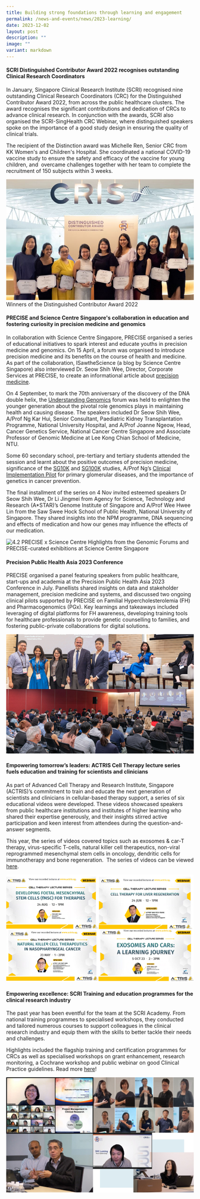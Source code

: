```yaml
---
title: Building strong foundations through learning and engagement
permalink: /news-and-events/news/2023-learning/
date: 2023-12-02
layout: post
description: ""
image: ""
variant: markdown
---
```

#### SCRI Distinguished Contributor Award 2022 recognises outstanding Clinical Research Coordinators

In January, Singapore Clinical Research Institute (SCRI) recognised nine outstanding Clinical Research Coordinators (CRC) for the Distinguished Contributor Award 2022, from across the public healthcare clusters. The award recognises the significant contributions and dedication of CRCs to advance clinical research. In conjunction with the awards, SCRI also organised the SCRI-SingHealth CRC Webinar, where distinguished speakers spoke on the importance of a good study design in ensuring the quality of clinical trials.

The recipient of the Distinction award was Michelle Ren, Senior CRC from KK Women's and Children's Hospital. She coordinated a national COVID-19 vaccine study to ensure the safety and efficacy of the vaccine for young children, and  overcame challenges together with her team to complete the recruitment of 150 subjects within 3 weeks.

![](/images/Resources_News/231203%20Year%20in%20review/4_1_crc.jpg)
Winners of the Distinguished Contributor Award 2022

#### PRECISE and Science Centre Singapore's collaboration in education and fostering curiosity in precision medicine and genomics

In collaboration with Science Centre Singapore, PRECISE organised a series of educational initiatives to spark interest and educate youths in precision medicine and genomics. On 15 April, a forum was organised to introduce precision medicine and its benefits on the course of health and medicine. As part of the collaboration, ISawtheScience (a blog by Science Centre Singapore) also interviewed Dr. Seow Shih Wee, Director, Corporate Services at PRECISE, to create an informational article about [precision medicine](https://blog.science.edu.sg/2023/06/22/ists-asks-precision-medicine).

On 4 September, to mark the 70th anniversary of the discovery of the DNA double helix, the [Understanding Genomics](https://blog.science.edu.sg/2023/09/04/understanding-genomics/) forum was held to enlighten the younger generation about the pivotal role genomics plays in maintaining health and causing disease. The speakers included Dr Seow Shih Wee, A/Prof Ng Kar Hui, Senior Consultant, Paediatric Kidney Transplantation Programme, National University Hospital, and A/Prof Joanne Ngeow, Head, Cancer Genetics Service, National Cancer Centre Singapore and Associate Professor of Genomic Medicine at Lee Kong Chian School of Medicine, NTU.

Some 60 secondary school, pre-tertiary and tertiary students attended the session and learnt about the positive outcomes of precision medicine, significance of the [SG10K](https://www.npm.sg/sg10k-discoveries-from-mapping-10000-genomes/) and [SG100K](https://www.npm.sg/sg100k-translating-insights-from-100000-genomic-data-sets-into-improved-health-strategies/) studies, A/Prof Ng’s [Clinical Implementation Pilot](https://www.npm.sg/cip/) for primary glomerular diseases, and the importance of genetics in cancer prevention.

The final installment of the series on 4 Nov invited esteemed speakers Dr Seow Shih Wee, Dr Li Jingmei from Agency for Science, Technology and Research (A*STAR)’s Genome Institute of Singapore and A/Prof Wee Hwee Lin from the Saw Swee Hock School of Public Health, National University of Singapore. They shared insights into the NPM programme, DNA sequencing and effects of medication and how our genes may influence the effects of our medication.

![4.2 PRECISE x Science Centre](/images/Resources\_News/231203%20Year%20in%20review/4\_2\_PRECISE\_SCS.png)
Highlights from the Genomic Forums and PRECISE-curated exhibitions at Science Centre Singapore

#### Precision Public Health Asia 2023 Conference

PRECISE organised a panel featuring speakers from public healthcare, start-ups and academia at the Precision Public Health Asia 2023 Conference in July. Panellists shared insights on data and stakeholder management, precision medicine and systems, and discussed two ongoing clinical pilots supported by PRECISE on Familial Hypercholesterolemia (FH) and Pharmacogenomics (PGx). Key learnings and takeaways included leveraging of digital platforms for FH awareness, developing training tools for healthcare professionals to provide genetic counselling to families, and fostering public-private collaborations for digital solutions.

![](/images/Resources_News/231203%20Year%20in%20review/4_3_Precision_public_health.png)

#### Empowering tomorrow’s leaders: ACTRIS Cell Therapy lecture series fuels education and training for scientists and clinicians

As part of Advanced Cell Therapy and Research Institute, Singapore (ACTRIS)’s commitment to train and educate the next generation of scientists and clinicians in cellular-based therapy support, a series of six educational videos were developed. These videos showcased speakers from public healthcare institutions and institutes of higher learning who shared their expertise generously, and their insights stirred active participation and keen interest from attendees during the question-and-answer segments.

This year, the series of videos covered topics such as exosomes & car-T therapy, virus-specific T-cells, natural killer cell therapeutics, non-viral reprogrammed mesenchymal stem cells in oncology, dendritic cells for immunotherapy and bone regeneration.  The series of videos can be viewed [here](https://www.youtube.com/@actriseducationtraining5655).

![](/images/Resources_News/231203%20Year%20in%20review/4_4_ACTRIS_lectures.png)

#### Empowering excellence: SCRI Training and education programmes for the clinical research industry

The past year has been eventful for the team at the SCRI Academy. From national training programmes to specialised workshops, they conducted and tailored numerous courses to support colleagues in the clinical research industry and equip them with the skills to better tackle their needs and challenges.

Highlights included the flagship training and certification programmes for CRCs as well as specialised workshops on grant enhancement, research monitoring, a Cochrane workshop and public webinar on good Clinical Practice guidelines. Read more [here](https://www.linkedin.com/posts/singaporeclinicalresearchinstitute\_happyteachersday-trainers-educator-activity-7112660747536482305-GtCY)!

![](/images/Resources_News/231203%20Year%20in%20review/4_5_scri.png)